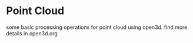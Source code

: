 # Point Cloud

some basic processing operations for point cloud using open3d.
find more details in open3d.org 
